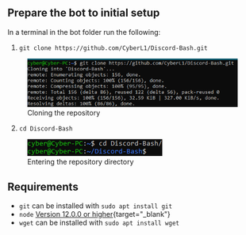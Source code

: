 ## Prepare the bot to initial setup

In a terminal in the bot folder run the following:  

1. `git clone https://github.com/CyberL1/Discord-Bash.git`  

<figure>
    <img src="showcases/initial-setup/1.png" alt="Image">
    <figcaption>Cloning the repository</figcaption>
</figure>

2. `cd Discord-Bash`

<figure>
    <img src="showcases/initial-setup/2.png" alt="Image">
    <figcaption>Entering the repository directory</figcaption>
</figure>

## Requirements
 - `git` can be installed with `sudo apt install git`
 - `node` [Version 12.0.0 or higher](https://github.com/nodesource/distributions#installation-instructions){target="_blank"}
 - `wget` can be installed with `sudo apt install wget`
